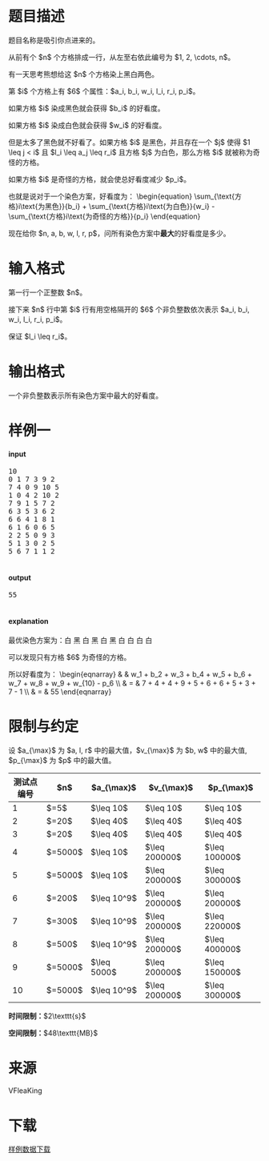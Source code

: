 # 题目描述

<p>题目名称是吸引你点进来的。</p>
<p>从前有个 $n$ 个方格排成一行，从左至右依此编号为 $1, 2, \cdots, n$。</p>
<p>有一天思考熊想给这 $n$ 个方格染上黑白两色。</p>
<p>第 $i$ 个方格上有 $6$ 个属性：$a_i, b_i, w_i, l_i, r_i, p_i$。</p>
<p>如果方格 $i$ 染成黑色就会获得 $b_i$ 的好看度。</p>
<p>如果方格 $i$ 染成白色就会获得 $w_i$ 的好看度。</p>
<p>但是太多了黑色就不好看了。如果方格 $i$ 是黑色，并且存在一个 $j$ 使得 $1 \leq j &lt; i$ 且 $l_i \leq a_j \leq r_i$ 且方格 $j$ 为白色，那么方格 $i$ 就被称为奇怪的方格。</p>
<p>如果方格 $i$ 是奇怪的方格，就会使总好看度减少 $p_i$。</p>
<p>也就是说对于一个染色方案，好看度为：
\begin{equation}
\sum_{\text{方格}i\text{为黑色}}{b_i} + \sum_{\text{方格}i\text{为白色}}{w_i} - \sum_{\text{方格}i\text{为奇怪的方格}}{p_i}
\end{equation}</p>
<p>现在给你 $n, a, b, w, l, r, p$，问所有染色方案中<strong>最大</strong>的好看度是多少。</p>

# 输入格式


<p>第一行一个正整数 $n$。</p>
<p>接下来 $n$ 行中第 $i$ 行有用空格隔开的 $6$ 个非负整数依次表示 $a_i, b_i, w_i, l_i, r_i, p_i$。</p>
<p>保证 $l_i \leq r_i$。</p>

# 输出格式


<p>一个非负整数表示所有染色方案中最大的好看度。</p>

# 样例一


<h4>input</h4>
<pre>10
0 1 7 3 9 2
7 4 0 9 10 5
1 0 4 2 10 2
7 9 1 5 7 2
6 3 5 3 6 2
6 6 4 1 8 1
6 1 6 0 6 5
2 2 5 0 9 3
5 1 3 0 2 5
5 6 7 1 1 2

</pre>

<h4>output</h4>
<pre>55

</pre>

<h4>explanation</h4>
<p>最优染色方案为：白 黑 白 黑 白 黑 白 白 白 白</p>
<p>可以发现只有方格 $6$ 为奇怪的方格。</p>
<p>所以好看度为：
\begin{eqnarray}
&amp;   &amp; w_1 + b_2 + w_3 + b_4 + w_5 + b_6 + w_7 + w_8 + w_9 + w_{10} - p_6 \\
&amp; = &amp; 7 + 4 + 4 + 9 + 5 + 6 + 6 + 5 + 3 + 7 - 1 \\
&amp; = &amp; 55
\end{eqnarray}</p>

# 限制与约定


<p>设 $a_{\max}$ 为 $a, l, r$ 中的最大值，$v_{\max}$ 为 $b, w$ 中的最大值, $p_{\max}$ 为 $p$ 中的最大值。</p>
<div class="table-responsive">
<table class="table table-bordered table-text-center table-vertical-middle"><thead><tr><th>测试点编号</th>
<th>$n$</th>
<th>$a_{\max}$</th>
<th>$v_{\max}$</th>
<th>$p_{\max}$</th>
</tr></thead><tbody><tr><td>1</td><td>$=5$</td><td>$\leq 10$</td><td>$\leq 10$</td><td>$\leq 10$</td></tr><tr><td>2</td><td>$=20$</td><td>$\leq 40$</td><td>$\leq 40$</td><td>$\leq 40$</td></tr><tr><td>3</td><td>$=20$</td><td>$\leq 40$</td><td>$\leq 40$</td><td>$\leq 40$</td></tr><tr><td>4</td><td>$=5000$</td><td>$\leq 10$</td><td>$\leq 200000$</td><td>$\leq 100000$</td></tr><tr><td>5</td><td>$=5000$</td><td>$\leq 10$</td><td>$\leq 200000$</td><td>$\leq 300000$</td></tr><tr><td>6</td><td>$=200$</td><td>$\leq 10^9$</td><td>$\leq 200000$</td><td>$\leq 200000$</td></tr><tr><td>7</td><td>$=300$</td><td>$\leq 10^9$</td><td>$\leq 200000$</td><td>$\leq 220000$</td></tr><tr><td>8</td><td>$=500$</td><td>$\leq 10^9$</td><td>$\leq 200000$</td><td>$\leq 400000$</td></tr><tr><td>9</td><td>$=5000$</td><td>$\leq 5000$</td><td>$\leq 200000$</td><td>$\leq 150000$</td></tr><tr><td>10</td><td>$=5000$</td><td>$\leq 10^9$</td><td>$\leq 200000$</td><td>$\leq 300000$</td></tr></tbody></table></div>

<p><strong>时间限制：</strong>$2\texttt{s}$</p>
<p><strong>空间限制：</strong>$48\texttt{MB}$</p>

# 来源


<p>VFleaKing</p>

# 下载


<p><a href="/download.php?type=problem&amp;id=77">样例数据下载</a></p>
